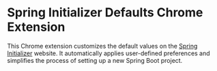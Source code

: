 # Spring Initializer Defaults Chrome Extension

This Chrome extension customizes the default values on the [Spring Initializer](https://start.spring.io) website. It automatically applies user-defined preferences and simplifies the process of setting up a new Spring Boot project.
